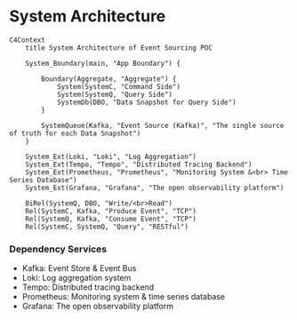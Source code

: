 # System Architecture

```kroki-mermaid
C4Context
    title System Architecture of Event Sourcing POC

    System_Boundary(main, "App Boundary") {

        Boundary(Aggregate, "Aggregate") {
            System(SystemC, "Command Side")
            System(SystemQ, "Query Side")
            SystemDb(DBO, "Data Snapshot for Query Side")
        }

        SystemQueue(Kafka, "Event Source (Kafka)", "The single source of truth for each Data Snapshot")
    }

    System_Ext(Loki, "Loki", "Log Aggregation")
    System_Ext(Tempo, "Tempo", "Distributed Tracing Backend")
    System_Ext(Prometheus, "Prometheus", "Monitoring System &<br> Time Series Database")
    System_Ext(Grafana, "Grafana", "The open observability platform")

    BiRel(SystemQ, DBO, "Write/<br>Read")
    Rel(SystemC, Kafka, "Produce Event", "TCP")
    Rel(SystemQ, Kafka, "Consume Event", "TCP")
    Rel(SystemC, SystemQ, "Query", "RESTful")

```

### Dependency Services
- Kafka: Event Store & Event Bus
- Loki: Log aggregation system
- Tempo: Distributed tracing backend
- Prometheus: Monitoring system & time series database
- Grafana: The open observability platform
